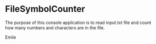 # FileSymbolCounter

The purpose of this console application is to read input.txt file and count how many numbers and characters are in the file.

Emile
